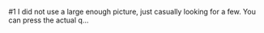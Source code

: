 #1
I did not use a large enough picture, just casually looking for a few. You can press the actual q...